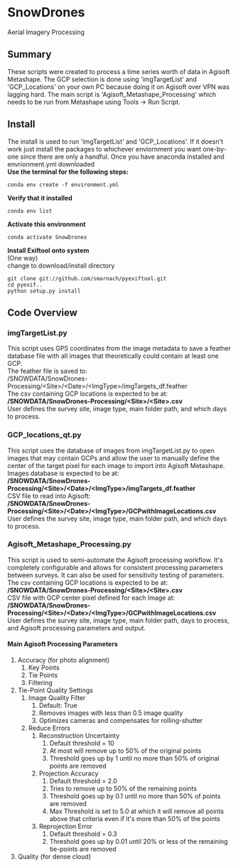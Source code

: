 # SnowDrones
Aerial Imagery Processing

## Summary
These scripts were created to process a time series worth of data in Agisoft Metashape. The GCP selection is done using 'imgTargetList' and 'GCP_Locations' on your own PC because doing it on Agisoft over VPN was lagging hard. The main script is 'Agisoft_Metashape_Processing' which needs to be run from Metashape using Tools -> Run Script. 

## Install
The install is used to run 'imgTargetList' and 'GCP_Locations'. If it doesn't work just install the packages to whichever enviornment you want one-by-one since there are only a handful. Once you have anaconda installed and envrionment.yml downloaded  
**Use the terminal for the following steps:**  
```
conda env create -f environment.yml
```

**Verify that it installed**
```
conda env list
```

**Activate this environment**
```
conda activate SnowDrones
```

**Install Exiftool onto system**  
(One way)  
change to download/install directory
```
git clone git://github.com/smarnach/pyexiftool.git
cd pyexif..
python setup.py install
```

## Code Overview
### imgTargetList.py
This script uses GPS coordinates from the image metadata to save a feather database file with all images that theoretically could contain at least one GCP.  
The feather file is saved to:  
/SNOWDATA/SnowDrones-Processing/\<Site>/\<Date>/\<ImgType>/imgTargets_df.feather  
The csv containing GCP locations is expected to be at:  
**/SNOWDATA/SnowDrones-Processing/\<Site>/\<Site>.csv**  
User defines the survey site, image type, main folder path, and which days to process.  

### GCP_locations_qt.py
This script uses the database of images from imgTargetList.py to open images that may contain GCPs and allow the user to manually define the center of the target pixel for each image to import into Agisoft Metashape.  
Images database is expected to be at:  
**/SNOWDATA/SnowDrones-Processing/\<Site>/\<Date>/\<ImgType>/imgTargets_df.feather**  
CSV file to read into Agisoft:  
**/SNOWDATA/SnowDrones-Processing/\<Site>/\<Date>/\<ImgType>/GCPwithImageLocations.csv**  
User defines the survey site, image type, main folder path, and which days to process.  

### Agisoft_Metashape_Processing.py
This script is used to semi-automate the Agisoft processing workflow. It's completely configurable and allows for consistent processing parameters between surveys. It can also be used for sensitivity testing of parameters.  
The csv containing GCP locations is expected to be at:  
**/SNOWDATA/SnowDrones-Processing/\<Site>/\<Site>.csv**  
CSV file with GCP center pixel defined for each Image at:  
**/SNOWDATA/SnowDrones-Processing/\<Site>/\<Date>/\<ImgType>/GCPwithImageLocations.csv**  
User defines the survey site, image type, main folder path, days to process, and Agisoft processing parameters and output.  
#### Main Agisoft Processing Parameters   
1. Accuracy (for photo alignment)  
   1. Key Points  
   1. Tie Points  
   1. Filtering  
1. Tie-Point Quality Settings  
   1. Image Quality Filter  
      1. Default: True
      1. Removes images with less than 0.5 image quality
      1. Optimizes cameras and compensates for rolling-shutter
   1. Reduce Errors
      1. Reconstruction Uncertainty
         1. Default threshold = 10
         1. At most will remove up to 50% of the original points
         1. Threshold goes up by 1 until no more than 50% of original points are removed
      1. Projection Accuracy
         1. Default threshold = 2.0
         1. Tries to remove up to 50% of the remaining points
         1. Threshold goes up by 0.1 until no more than 50% of points are removed
         1. Max Threshold is set to 5.0 at which it will remove all points above that criteria even if it's more than 50% of the points
      1. Reprojection Error
         1. Default threshold = 0.3
         1. Threshold goes up by 0.01 until 20% or less of the remaining tie-points are removed
1. Quality (for dense cloud)



